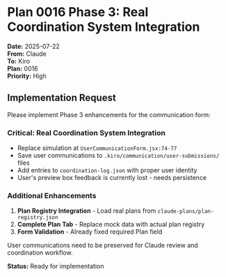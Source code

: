 # Plan 0016 Phase 3: Real Coordination System Integration

**Date:** 2025-07-22  
**From:** Claude  
**To:** Kiro  
**Plan:** 0016  
**Priority:** High

## Implementation Request

Please implement Phase 3 enhancements for the communication form:

### Critical: Real Coordination System Integration
- Replace simulation at `UserCommunicationForm.jsx:74-77` 
- Save user communications to `.kiro/communication/user-submissions/` files
- Add entries to `coordination-log.json` with proper user identity
- User's preview box feedback is currently lost - needs persistence

### Additional Enhancements
1. **Plan Registry Integration** - Load real plans from `claude-plans/plan-registry.json`
2. **Complete Plan Tab** - Replace mock data with actual plan registry 
3. **Form Validation** - Already fixed required Plan field

User communications need to be preserved for Claude review and coordination workflow.

**Status:** Ready for implementation